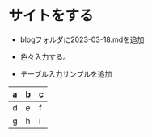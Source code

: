 # サイトをする

* blogフォルダに2023-03-18.mdを追加
* 色々入力する。

* テーブル入力サンプルを追加

|a|b|c|
|:----|:----|:----|
|d|e|f|
|g|h|i|
